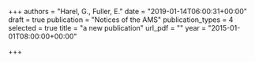 +++
authors = "Harel, G., Fuller, E."
date = "2019-01-14T06:00:31+00:00"
draft = true
publication = "Notices of the AMS"
publication_types = 4
selected = true
title = "a new publication"
url_pdf = ""
year = "2015-01-01T08:00:00+00:00"

+++
